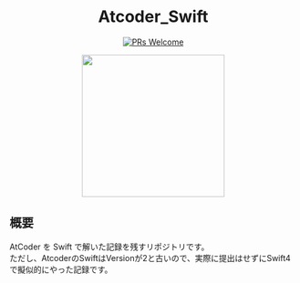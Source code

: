 <h1 align="center">Atcoder_Swift</h1>
<p align="center">
  <a href="http://makeapullrequest.com">
    <img src="https://img.shields.io/badge/Rating-brown-critical.svg?style=flat-square" alt="PRs Welcome">
  </a>
</p>
<p align="center">
  <img src="https://user-images.githubusercontent.com/18276888/55085671-67780900-50ea-11e9-8c34-a15b994b2612.png" width="250">
</p>

## 概要
AtCoder を Swift で解いた記録を残すリポジトリです。  
ただし、AtcoderのSwiftはVersionが2と古いので、実際に提出はせずにSwift4で擬似的にやった記録です。